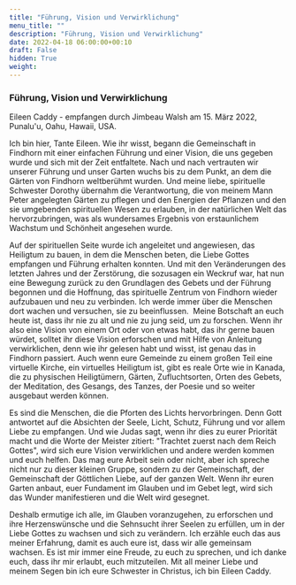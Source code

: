 ```yaml
---
title: "Führung, Vision und Verwirklichung"
menu_title: ""
description: "Führung, Vision und Verwirklichung"
date: 2022-04-18 06:00:00+00:10
draft: False
hidden: True
weight:
---
```

### Führung, Vision und Verwirklichung

Eileen Caddy - empfangen durch Jimbeau Walsh am 15. März 2022, Punalu'u, Oahu, Hawaii, USA.

Ich bin hier, Tante Eileen. Wie ihr wisst, begann die Gemeinschaft in Findhorn mit einer einfachen Führung und einer Vision, die uns gegeben wurde und sich mit der Zeit entfaltete. Nach und nach vertrauten wir unserer Führung und unser Garten wuchs bis zu dem Punkt, an dem die Gärten von Findhorn weltberühmt wurden. Und meine liebe, spirituelle Schwester Dorothy übernahm die Verantwortung, die von meinem Mann Peter angelegten Gärten zu pflegen und den Energien der Pflanzen und den sie umgebenden spirituellen Wesen zu erlauben, in der natürlichen Welt das hervorzubringen, was als wundersames Ergebnis von erstaunlichem Wachstum und Schönheit angesehen wurde.

Auf der spirituellen Seite wurde ich angeleitet und angewiesen, das Heiligtum zu bauen, in dem die Menschen beten, die Liebe Gottes empfangen und Führung erhalten konnten. Und mit den Veränderungen des letzten Jahres und der Zerstörung, die sozusagen ein Weckruf war, hat nun eine Bewegung zurück zu den Grundlagen des Gebets und der Führung begonnen und die Hoffnung, das spirituelle Zentrum von Findhorn wieder aufzubauen und neu zu verbinden. Ich werde immer über die Menschen dort wachen und versuchen, sie zu beeinflussen.  Meine Botschaft an euch heute ist, dass ihr nie zu alt und nie zu jung seid, um zu forschen. Wenn ihr also eine Vision von einem Ort oder von etwas habt, das ihr gerne bauen würdet, solltet ihr diese Vision erforschen und mit Hilfe von Anleitung verwirklichen, denn wie ihr gelesen habt und wisst, ist genau das in Findhorn passiert. Auch wenn eure Gemeinde zu einem großen Teil eine virtuelle Kirche, ein virtuelles Heiligtum ist, gibt es reale Orte wie in Kanada, die zu physischen Heiligtümern, Gärten, Zufluchtsorten, Orten des Gebets, der Meditation, des Gesangs, des Tanzes, der Poesie und so weiter ausgebaut werden können.

Es sind die Menschen, die die Pforten des Lichts hervorbringen. Denn Gott antwortet auf die Absichten der Seele, Licht, Schutz, Führung und vor allem Liebe zu empfangen. Und wie Judas sagt, wenn ihr dies zu eurer Priorität macht und die Worte der Meister zitiert: "Trachtet zuerst nach dem Reich Gottes", wird sich eure Vision verwirklichen und andere werden kommen und euch helfen. Das mag eure Arbeit sein oder nicht, aber ich spreche nicht nur zu dieser kleinen Gruppe, sondern zu der Gemeinschaft, der Gemeinschaft der Göttlichen Liebe, auf der ganzen Welt. Wenn ihr euren Garten anbaut, euer Fundament im Glauben und im Gebet legt, wird sich das Wunder manifestieren und die Welt wird gesegnet.

Deshalb ermutige ich alle, im Glauben voranzugehen, zu erforschen und ihre Herzenswünsche und die Sehnsucht ihrer Seelen zu erfüllen, um in der Liebe Gottes zu wachsen und sich zu verändern. Ich erzähle euch das aus meiner Erfahrung, damit es auch eure ist, dass wir alle gemeinsam wachsen. Es ist mir immer eine Freude, zu euch zu sprechen, und ich danke euch, dass ihr mir erlaubt, euch mitzuteilen. Mit all meiner Liebe und meinem Segen bin ich eure Schwester in Christus, ich bin Eileen Caddy.
